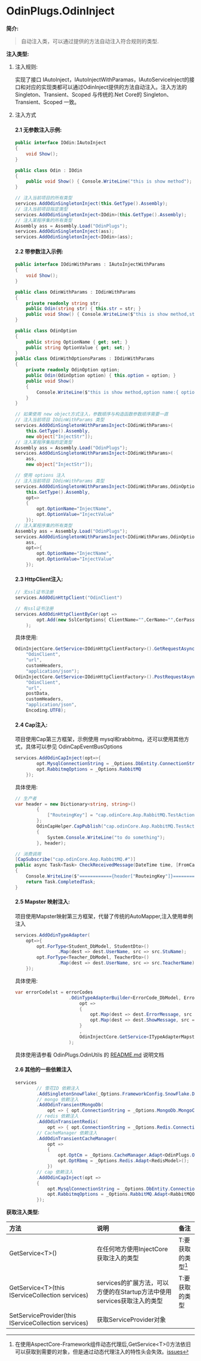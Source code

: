 # OdinPlugs.OdinInject

**简介:**

> 自动注入类，可以通过提供的方法自动注入符合规则的类型.

**注入类型:**

1. 注入规则:

    实现了接口 IAutoInject，IAutoInjectWithParamas，IAutoServiceInject的接口和对应的实现类都可以通过OdinInject提供的方法自动注入。注入方法的 Singleton、Transient、Scoped 与传统的.Net Core的 Singleton、Transient、Scoped 一致。

2. 注入方式
    #### 2.1 无参数注入示例:
    ```csharp
    public interface IOdin:IAutoInject
    {
        void Show();
    }
    ```
    ```csharp
    public class Odin : IOdin
    {
        public void Show() { Console.WriteLine("this is show method"); }
    }
    ```
    ```csharp
    // 注入当前项目的所有类型
    services.AddOdinSingletonInject(this.GetType().Assembly);
    // 注入当前项目指定类型
    services.AddOdinSingletonInject<IOdin>(this.GetType().Assembly);
    // 注入某程序集的所有类型
    Assembly ass = Assembly.Load("OdinPlugs");
    services.AddOdinSingletonInject(ass);
    services.AddOdinSingletonInject<IOdin>(ass);
    ```

    #### 2.2 带参数注入示例:
    ```csharp
    public interface IOdinWithParams : IAutoInjectWithParams
    {
        void Show();
    }
    ```
    ```csharp
    public class OdinWithParams : IOdinWithParams
    {
        private readonly string str;
        public Odin(string str) { this.str = str; }
        public void Show() { Console.WriteLine($"this is show method,str value:{ this.str }"); }
    }

    public class OdinOption
    {
        public string OptionName { get; set; }
        public string OptionValue { get; set; }
    }
    public class OdinWithOptionsParams : IOdinWithParams
    {
        private readonly OdinOption option;
        public Odin(OdinOption option) { this.option = option; }
        public void Show() 
        { 
            Console.WriteLine($"this is show method,option name:{ option.OptionName } option value:{ option.OptionValue }"); 
        }
    }
    ```
    ```csharp
    // 如果使用 new object方式注入，参数顺序与构造函数参数顺序需要一直
    // 注入当前项目 IOdinWithParams 类型
    services.AddOdinSingletonWithParamsInject<IOdinWithParams>(
        this.GetType().Assembly,
        new object["InjectStr"]);
    // 注入某程序集指的定类型
    Assembly ass = Assembly.Load("OdinPlugs");
    services.AddOdinSingletonWithParamsInject<IOdinWithParams>(
        ass,
        new object["InjectStr"]);

    // 使用 options 注入
    // 注入当前项目 IOdinWithParams 类型
    services.AddOdinSingletonWithParamsInject<IOdinWithParams,OdinOption>(
        this.GetType().Assembly,
        opt=>
        { 
            opt.OptionName="InjectName", 
            opt.OptionValue="InjectValue" 
        });
    // 注入某程序集的所有类型
    Assembly ass = Assembly.Load("OdinPlugs");
    services.AddOdinSingletonWithParamsInject<IOdinWithParams,OdinOption>(
        ass,
        opt=>{ 
            opt.OptionName="InjectName", 
            opt.OptionValue="InjectValue" 
        });
    ```
    #### 2.3 HttpClient注入:
    ```csharp
    // 无ssl证书注册
    services.AddOdinHttpClient("OdinClient")
    ```
    ```csharp
    // 有ssl证书注册
    services.AddOdinHttpClientByCer(opt =>
            opt.Add(new SslCerOptions{ ClientName="",CerName="",CerPassword = "",CerPath="" })
        );
    ```

    具体使用:
    ```csharp
    OdinInjectCore.GetService<IOdinHttpClientFactory>().GetRequestAsync(
        "OdinClient", 
        "url",
        customHeaders,
        "application/json");
    OdinInjectCore.GetService<IOdinHttpClientFactory>().PostRequestAsync(
        "OdinClient", 
        "url",
        postData,
        customHeaders,
        "application/json",
        Encoding.UTF8);
    ```
    #### 2.4 Cap注入:
    项目使用Cap第三方框架，示例使用 mysql和rabbitmq，还可以使用其他方式，具体可以参见 OdinCapEventBusOptions
    ```csharp
    services.AddOdinCapInject(opt=>{
            opt.MysqlConnectionString = _Options.DbEntity.ConnectionString;
            opt.RabbitmqOptions = _Options.RabbitMQ
        });
    ```
    具体使用:
    ```csharp
    // 生产者
    var header = new Dictionary<string, string>()
            {
                ["RouteingKey"] = "cap.odinCore.Aop.RabbitMQ.TestAction",
            };
            OdinCapHelper.CapPublish("cap.odinCore.Aop.RabbitMQ.TestAction", DateTime.Now, () =>
            {
                System.Console.WriteLine("to do something");
            }, header);

    // 消费调用
    [CapSubscribe("cap.odinCore.Aop.RabbitMQ.#")]
    public async Task<Task> CheckReceivedMessage(DateTime time, [FromCap] CapHeader header)
    {
        Console.WriteLine($"============{header["RouteingKey"]}==========={time.ToString("yyyy-MM-dd hh:mm:ss")}================");
        return Task.CompletedTask;
    }
    ```

    #### 2.5 Mapster 映射注入:
    项目使用Mapster映射第三方框架，代替了传统的AutoMapper,注入使用单例注入
    ```csharp
    services.AddOdinTypeAdapter(
        opt=>{
            opt.ForType<Student_DbModel, StudentDto>()
                    .Map(dest => dest.UserName, src => src.StuName);
            opt.ForType<Teacher_DbModel, TeacherDto>()
                    .Map(dest => dest.UserName, src => src.TeacherName);
        });
    ```
    具体使用:
    ```csharp
    var errorCodelst = errorCodes
                        .OdinTypeAdapterBuilder<ErrorCode_DbModel, ErrorCode_Model, List<ErrorCode_Model>>(
                            opt =>
                            {
                                opt.Map(dest => dest.ErrorMessage, src => src.CodeErrorMessage);
                                opt.Map(dest => dest.ShowMessage, src => src.CodeShowMessage);
                            }
                            ,
                            OdinInjectCore.GetService<ITypeAdapterMapster>().GetConfig()
                        );
    ```
    具体使用请参看 OdinPlugs.OdinUtils 的 [README.md](https://github.com/odinsam/OdinPlugs.Utils/blob/master/README.md) 说明文档

    #### 2.6 其他的一些依赖注入
    ```csharp
    services
            // 雪花ID 依赖注入
            .AddSingletonSnowFlake(_Options.FrameworkConfig.SnowFlake.DataCenterId, _Options.FrameworkConfig.SnowFlake.WorkerId)
            // mongo 依赖注入
            .AddOdinTransientMongoDb(
                opt => { opt.ConnectionString = _Options.MongoDb.MongoConnection; opt.DbName = _Options.MongoDb.Database; })
            // redis 依赖注入
            .AddOdinTransientRedis(
                opt => { opt.ConnectionString = _Options.Redis.Connection; opt.InstanceName = _Options.Redis.InstanceName; })
            // CacheManager 依赖注入
            .AddOdinTransientCacheManager(
                opt =>
                {
                    opt.OptCm = _Options.CacheManager.Adapt<OdinPlugs.OdinInject.Models.CacheManagerModels.CacheManagerModel>();
                    opt.OptRbmq = _Options.Redis.Adapt<RedisModel>();
                })
            // cap 依赖注入
            .AddOdinCapInject(opt =>
            {
                opt.MysqlConnectionString = _Options.DbEntity.ConnectionString;
                opt.RabbitmqOptions = _Options.RabbitMQ.Adapt<RabbitMQOptions>();
            });
    ```
**获取注入类型:**

|方法|说明|备注|
|:--|:--|:--|
|GetService&lt;T&gt;()|在任何地方使用InjectCore获取注入的类型|T:要获取的类型[^1]|
|GetService&lt;T&gt;(this IServiceCollection services)|services的扩展方法，可以方便的在Startup方法中使用services获取注入的类型|T:要获取的类型|
|SetServiceProvider(this IServiceCollection services)|获取ServiceProvider对象|

[^1]:在使用AspectCore-Framework组件动态代理后,GetService&lt;T&gt;()方法依旧可以获取到需要的对象，但是通过动态代理注入的特性头会失效。[issues](https://github.com/dotnetcore/AspectCore-Framework/issues/266)